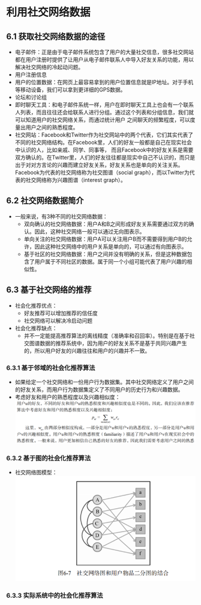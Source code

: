 # 利用社交网络数据

## 6.1 获取社交网络数据的途径

  - 电子邮件：正是由于电子邮件系统包含了用户的大量社交信息，很多社交网站都在用户注册时提供了让用户从电子邮件联系人中导入好友关系的功能，用以解决社交网络的冷起动问题。
  - 用户注册信息
  - 用户的位置数据：在网页上最容易拿到的用户位置信息就是IP地址。对于手机等移动设备，我们可以拿到更详细的GPS数据。
  - 论坛和讨论组
  - 即时聊天工具：和电子邮件系统一样，用户在即时聊天工具上也会有一个联系人列表，而且往往还会给联系人进行分组。通过这个列表和分组信息，我们就可以知道用户的社交网络关系，而通过统计用户
之间聊天的频繁程度，可以度量出用户之间的熟悉程度。
  - 社交网站：Facebook和Twitter作为社交网站中的两个代表，它们其实代表了不同的社交网络结构。在Facebook里，人们的好友一般都是自己在现实社会中认识的人，比如亲戚、同学、同事等，
  而且Facebook中的好友关系是需要双方确认的。在Twitter里，人们的好友往往都是现实中自己不认识的，而只是出于对对方言论的兴趣而建立好友关系，好友关系也是单向的关注关系。
  Facebook为代表的社交网络称为社交图谱（social graph），而以Twitter为代表的社交网络称为兴趣图谱（interest graph）。
  
## 6.2 社交网络数据简介

  - 一般来说，有3种不同的社交网络数据：
    - 双向确认的社交网络数据：用户A和B之间形成好友关系需要通过双方的确认。因此，这种社交网络一般可以通过无向图表示。
    - 单向关注的社交网络数据：用户A可以关注用户B而不需要得到用户B的允许，因此这种社交网络中的用户关系是单向的，可以通过有向图表示。
    - 基于社区的社交网络数据：用户之间并没有明确的关系，但是这种数据包含了用户属于不同社区的数据。属于同一个小组可能代表了用户兴趣的相似性。
    
## 6.3 基于社交网络的推荐

  - 社会化推荐优点：
    - 好友推荐可以增加推荐的信任度
    - 社交网络可以解决冷启动问题
  - 社会化推荐缺点：
    - 并不一定能提高推荐算法的离线精度（准确率和召回率）。特别是在基于社交图谱数据的推荐系统中，因为用户的好友关系不是基于共同兴趣产生的，所以用户好友的兴趣往往和用户的兴趣并不一致。

### 6.3.1 基于邻域的社会化推荐算法

  - 如果给定一个社交网络和一份用户行为数据集。其中社交网络定义了用户之间的好友关系，而用户行为数据集定义了不同用户的历史行为和兴趣数据。
  - 考虑好友和用户的熟悉程度以及兴趣相似度：
  ![社会化推荐](../图片/社会化推荐.PNG)
  
### 6.3.2 基于图的社会化推荐算法

  - 社交网络图模型：
  ![社交网络图](../图片/社交网络图.PNG)
  
### 6.3.3 实际系统中的社会化推荐算法
  
  
